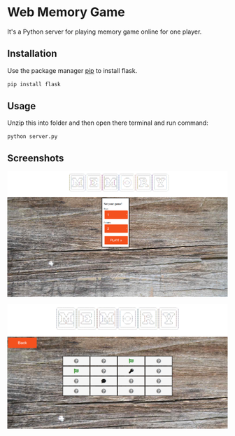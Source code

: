 # Web Memory Game

It's a Python server for playing memory game online for one player.

## Installation

Use the package manager [pip](https://pip.pypa.io/en/stable/) to install flask.

```bash
pip install flask
```

## Usage

Unzip this into folder and then open there terminal and run command:
```
python server.py
```

## Screenshots

![Settings](screenshots/settings.png)

![Board](screenshots/board.png)